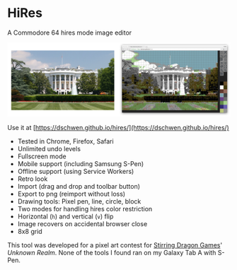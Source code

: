 # HiRes

A Commodore 64 hires mode image editor

![screenshot: importing image](img/screenshot.jpg)

Use it at [https://dschwen.github.io/hires/](https://dschwen.github.io/hires/)

* Tested in Chrome, Firefox, Safari
* Unlimited undo levels
* Fullscreen mode
* Mobile support (including Samsung S-Pen)
* Offline support (using Service Workers)
* Retro look
* Import (drag and drop and toolbar button)
* Export to png (reimport without loss)
* Drawing tools: Pixel pen, line, circle, block
* Two modes for handling hires color restriction
* Horizontal (`h`) and vertical (`v`) flip
* Image recovers on accidental browser close
* 8x8 grid

This tool was developed for a pixel art contest for [Stirring Dragon Games](http://www.stirringdragon.games/)' _Unknown Realm_. None of the tools I found ran on my Galaxy Tab A with S-Pen.
